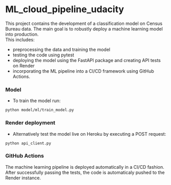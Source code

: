 # ML_cloud_pipeline_udacity

This project contains the development of a classification model on Census Bureau data. 
The main goal is to robustly deploy a machine learning model into production.  
This includes: 
* preprocessing the data and training the model
* testing the code using pytest
* deploying the model using the FastAPI package and creating API tests on Render
* incorporating the ML pipeline into a CI/CD framework using GitHub Actions.

### Model  

* To train the model run:
``` 
python model/ml/train_model.py
```

### Render deployment  

* Alternatively test the model live on Heroku by executing a POST request:

```
python api_client.py
```

### GitHub Actions  

The machine learning pipeline is deployed automatically in a CI/CD fashion. After successfully passing the tests, the code is automaticaly pushed to the Render instance.
